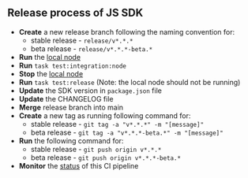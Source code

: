 ## Release process of JS SDK

- **Create** a new release branch following the naming convention for:
    - stable release - `release/v*.*.*`
    - beta release - `release/v*.*.*-beta.*`
- **Run** the [local node](https://github.com/hashgraph/hedera-local-node)
- **Run** `task test:integration:node`
- **Stop** the [local node](https://github.com/hashgraph/hedera-local-node)
- **Run** `task test:release` (Note: the local node should not be running)
- **Update** the SDK version in `package.json` file
- **Update** the CHANGELOG file
- **Merge** release branch into main
- **Create** a new tag as running following command for:
    - stable release - `git tag -a "v*.*.*" -m "[message]"`
    - beta release - `git tag -a "v*.*.*-beta.*" -m "[message]"`
- **Run** the following command for:
    - stable release - `git push origin v*.*.*`
    - beta release - `git push origin v*.*.*-beta.*`
- **Monitor** the [status](https://github.com/hashgraph/hedera-sdk-js/actions/workflows/publish_release.yaml) of this CI pipeline